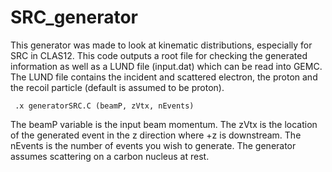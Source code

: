 # SRC_generator

This generator was made to look at kinematic distributions, especially for SRC in CLAS12. This code outputs a root file for checking the generated information as well as a LUND file (input.dat) which can be read into GEMC. The LUND file contains the incident and scattered electron, the proton and the recoil particle (default is assumed to be proton). 
```
 .x generatorSRC.C (beamP, zVtx, nEvents)
```
The beamP variable is the input beam momentum. The zVtx is the location of the generated event in the z direction where +z is downstream. The nEvents is the number of events you wish to generate. The generator assumes scattering on a carbon nucleus at rest. 